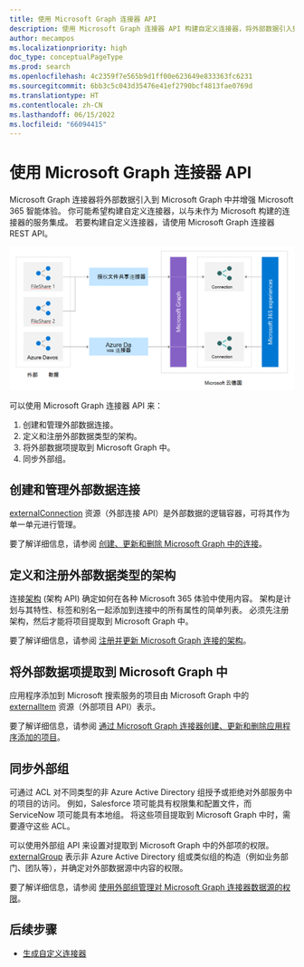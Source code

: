 ```yaml
---
title: 使用 Microsoft Graph 连接器 API
description: 使用 Microsoft Graph 连接器 API 构建自定义连接器，将外部数据引入到 Microsoft Graph 中以增强 Microsoft 365 智能体验。
author: mecampos
ms.localizationpriority: high
doc_type: conceptualPageType
ms.prod: search
ms.openlocfilehash: 4c2359f7e565b9d1ff00e623649e833363fc6231
ms.sourcegitcommit: 6bb3c5c043d35476e41ef2790bcf4813fae0769d
ms.translationtype: HT
ms.contentlocale: zh-CN
ms.lasthandoff: 06/15/2022
ms.locfileid: "66094415"
---
```

# <a name="work-with-the-microsoft-graph-connectors-api"></a>使用 Microsoft Graph 连接器 API

Microsoft Graph 连接器将外部数据引入到 Microsoft Graph 中并增强 Microsoft 365 智能体验。 你可能希望构建自定义连接器，以与未作为 Microsoft 构建的连接器的服务集成。 若要构建自定义连接器，请使用 Microsoft Graph 连接器 REST API。

![图像显示外部数据即将通过不同类型的连接线连接到 Microsoft Graph](./images/connectors-images/api-overview.png)

可以使用 Microsoft Graph 连接器 API 来：

1. 创建和管理外部数据连接。
2. 定义和注册外部数据类型的架构。
3. 将外部数据项提取到 Microsoft Graph 中。
4. 同步外部组。

## <a name="create-and-manage-external-data-connections"></a>创建和管理外部数据连接

[externalConnection](/graph/api/resources/externalconnectors-externalconnection) 资源（外部连接 API）是外部数据的逻辑容器，可将其作为单一单元进行管理。

要了解详细信息，请参阅 [创建、更新和删除 Microsoft Graph 中的连接](connecting-external-content-manage-connections.md)。

## <a name="define-and-register-the-schema-of-the-external-data-types"></a>定义和注册外部数据类型的架构

连接[架构](/graph/api/resources/externalconnectors-schema) (架构 API) 确定如何在各种 Microsoft 365 体验中使用内容。 架构是计划与其特性、标签和别名一起添加到连接中的所有属性的简单列表。 必须先注册架构，然后才能将项目提取到 Microsoft Graph 中。

要了解详细信息，请参阅 [注册并更新 Microsoft Graph 连接的架构](connecting-external-content-manage-schema.md)。

## <a name="ingest-external-data-items-into-microsoft-graph"></a>将外部数据项提取到 Microsoft Graph 中

应用程序添加到 Microsoft 搜索服务的项目由 Microsoft Graph 中的 [externalItem](/graph/api/resources/externalconnectors-externalitem) 资源（外部项目 API）表示。

要了解详细信息，请参阅 [通过 Microsoft Graph 连接器创建、更新和删除应用程序添加的项目](connecting-external-content-manage-items.md)。

## <a name="sync-external-groups"></a>同步外部组

可通过 ACL 对不同类型的非 Azure Active Directory 组授予或拒绝对外部服务中的项目的访问。 例如，Salesforce 项可能具有权限集和配置文件，而 ServiceNow 项可能具有本地组。 将这些项目提取到 Microsoft Graph 中时，需要遵守这些 ACL。

可以使用外部组 API 来设置对提取到 Microsoft Graph 中的外部项的权限。 [externalGroup](/graph/api/resources/externalconnectors-externalgroup) 表示非 Azure Active Directory 组或类似组的构造（例如业务部门、团队等），并确定对外部数据源中内容的权限。

要了解详细信息，请参阅 [使用外部组管理对 Microsoft Graph 连接器数据源的权限](connecting-external-content-external-groups.md)。

## <a name="next-steps"></a>后续步骤

- [生成自定义连接器](/graph/connecting-external-content-build-quickstart)